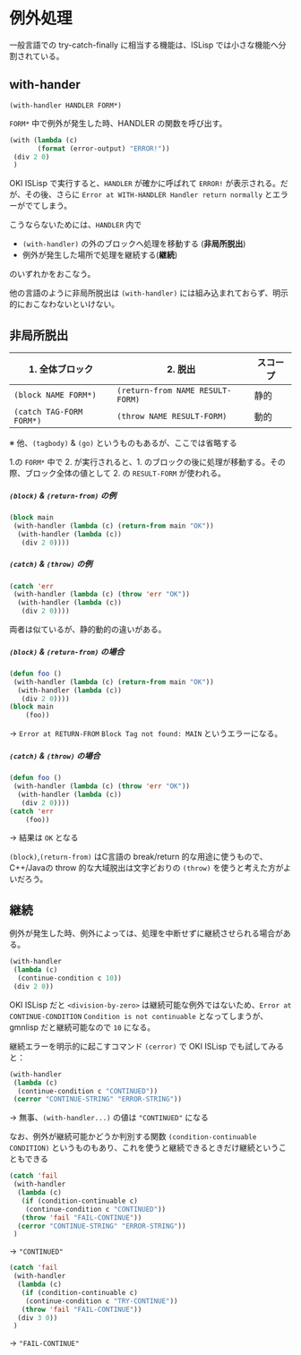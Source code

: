 例外処理
=======

一般言語での try-catch-finally に相当する機能は、ISLisp では小さな機能へ分割されている。

with-hander
-----------

`(with-handler HANDLER FORM*)`

`FORM*` 中で例外が発生した時、HANDLER の関数を呼び出す。

```lisp
(with (lambda (c)
       (format (error-output) "ERROR!"))
 (div 2 0)
 )
```

OKI ISLisp で実行すると、`HANDLER` が確かに呼ばれて `ERROR!` が表示される。だが、その後、さらに `Error at WITH-HANDLER Handler return normally` とエラーがでてしまう。

こうならないためには、`HANDLER` 内で

- `(with-handler)` の外のブロックへ処理を移動する (**非局所脱出**)
- 例外が発生した場所で処理を継続する(**継続**)

のいずれかをおこなう。

他の言語のように非局所脱出は `(with-handler)` には組み込まれておらず、明示的におこなわないといけない。

非局所脱出
----------

| 1. 全体ブロック          | 2. 脱出                          | スコープ
|--------------------------|----------------------------------|---------
| `(block NAME FORM*)`     | `(return-from NAME RESULT-FORM)` | 静的
| `(catch TAG-FORM FORM*)` | `(throw NAME RESULT-FORM)`       | 動的

※  他、`(tagbody)` &amp; `(go)` というものもあるが、ここでは省略する

1.の `FORM*` 中で 2. が実行されると、1. のブロックの後に処理が移動する。その際、ブロック全体の値として 2. の `RESULT-FORM` が使われる。

##### `(block)` &amp; `(return-from)` の例

```lisp
(block main
 (with-handler (lambda (c) (return-from main "OK"))
  (with-handler (lambda (c))
   (div 2 0))))
```

##### `(catch)` &amp; `(throw)` の例

```lisp
(catch 'err
 (with-handler (lambda (c) (throw 'err "OK"))
  (with-handler (lambda (c))
   (div 2 0))))
```

両者は似ているが、静的動的の違いがある。

##### `(block)` &amp; `(return-from)` の場合

```lisp
(defun foo ()
 (with-handler (lambda (c) (return-from main "OK"))
  (with-handler (lambda (c))
   (div 2 0))))
(block main
    (foo))
```

→ `Error at RETURN-FROM` `Block Tag not found: MAIN` というエラーになる。

##### `(catch)` &amp; `(throw)` の場合

```lisp
(defun foo ()
 (with-handler (lambda (c) (throw 'err "OK"))
  (with-handler (lambda (c))
   (div 2 0))))
(catch 'err
    (foo))
```

→ 結果は `OK` となる

`(block)`,`(return-from)` はC言語の break/return 的な用途に使うもので、C++/Javaの throw 的な大域脱出は文字どおりの `(throw)` を使うと考えた方がよいだろう。

継続
----

例外が発生した時、例外によっては、処理を中断せずに継続させられる場合がある。

```lisp
(with-handler
 (lambda (c)
  (continue-condition c 10))
 (div 2 0))
```

OKI ISLisp だと `<division-by-zero>` は継続可能な例外ではないため、`Error at CONTINUE-CONDITION` `Condition is not continuable` となってしまうが、gmnlisp だと継続可能なので `10` になる。

継続エラーを明示的に起こすコマンド `(cerror)` で OKI ISLisp でも試してみると：

```lisp
(with-handler
 (lambda (c)
  (continue-condition c "CONTINUED"))
 (cerror "CONTINUE-STRING" "ERROR-STRING"))
```

→ 無事、`(with-handler...)` の値は `"CONTINUED"` になる

なお、例外が継続可能かどうか判別する関数 `(condition-continuable CONDITION)` というものもあり、これを使うと継続できるときだけ継続ということもできる

```lisp
(catch 'fail
 (with-handler
  (lambda (c)
   (if (condition-continuable c)
    (continue-condition c "CONTINUED"))
   (throw 'fail "FAIL-CONTINUE"))
  (cerror "CONTINUE-STRING" "ERROR-STRING"))
 )
```

→ `"CONTINUED"`

```lisp
(catch 'fail
 (with-handler
  (lambda (c)
   (if (condition-continuable c)
    (continue-condition c "TRY-CONTINUE"))
   (throw 'fail "FAIL-CONTINUE"))
  (div 3 0))
 )
```

→ `"FAIL-CONTINUE"`
